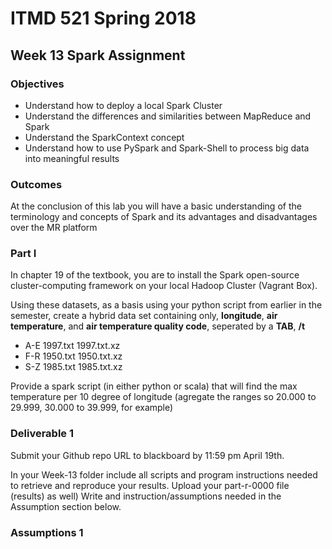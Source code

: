 # ITMD 521 Spring 2018

## Week 13 Spark Assignment

### Objectives 

* Understand how to deploy a local Spark Cluster
* Understand the differences and similarities between MapReduce and Spark
* Understand the SparkContext concept 
* Understand how to use PySpark and Spark-Shell to process big data into meaningful results

### Outcomes 

At the conclusion of this lab you will have a basic understanding of the terminology and concepts of Spark and its advantages and disadvantages over the MR platform


### Part I

In chapter 19 of the textbook, you are to install the Spark open-source cluster-computing framework on your local Hadoop Cluster (Vagrant Box). 

Using these datasets, as a basis using your python script from earlier in the semester, create a hybrid data set containing only, **longitude**, **air temperature**, and **air temperature quality code**, seperated by a **TAB**, **/t**

* A-E 1997.txt 1997.txt.xz
* F-R 1950.txt 1950.txt.xz
* S-Z 1985.txt 1985.txt.xz

Provide a spark script (in either python or scala) that will find the max temperature per 10 degree of longitude (agregate the ranges so 20.000 to 29.999, 30.000 to 39.999, for example)


### Deliverable 1

Submit your Github repo URL to blackboard by 11:59 pm April 19th.

In your Week-13 folder include all scripts and program instructions needed to retrieve and reproduce your results.  Upload your part-r-0000 file (results) as well)  Write and instruction/assumptions needed in the Assumption section below.

### Assumptions 1


